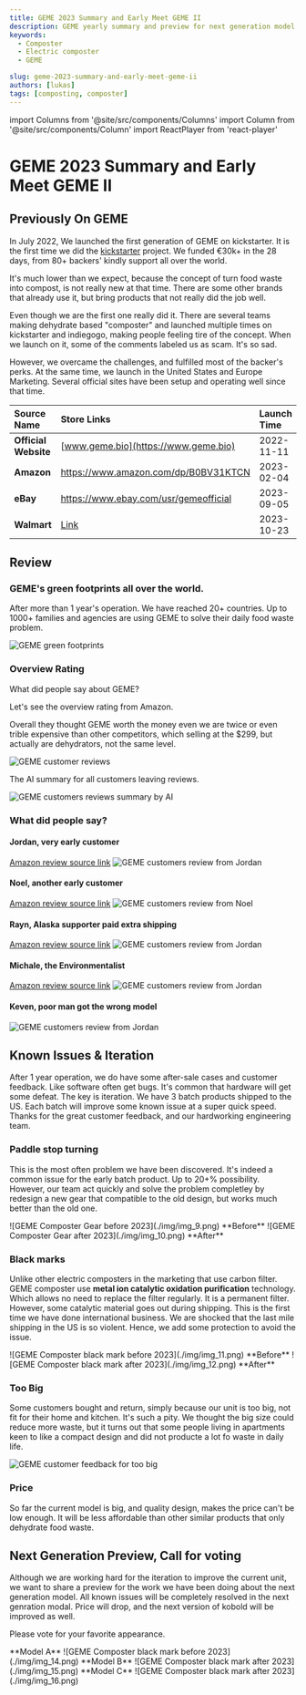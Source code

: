 ```yaml
---
title: GEME 2023 Summary and Early Meet GEME II
description: GEME yearly summary and preview for next generation model 
keywords:
  - Composter
  - Electric composter
  - GEME

slug: geme-2023-summary-and-early-meet-geme-ii
authors: [lukas]
tags: [composting, composter]
---
```

import Columns from '@site/src/components/Columns'
import Column from '@site/src/components/Column'
import ReactPlayer from 'react-player'

# GEME 2023 Summary and Early Meet GEME II


## Previously On GEME

In July 2022, We launched the first generation of GEME on kickstarter. It is the first time we did the 
[kickstarter](https://www.kickstarter.com/projects/geme/geme-harvest-ready-to-use-organic-compost-easily) project.
We funded €30k+ in the 28 days, from 80+ backers' kindly support all over the world.

It's much lower than we expect, because the concept of turn food waste into compost, is not really new at that time.
There are some other brands that already use it, but bring products that not really did the job well.

<!-- truncate -->

Even though we are the first one really did it. There are several teams making dehydrate based "composter" and launched
multiple times on kickstarter and indiegogo, making people feeling tire of the concept. When we launch on it,
some of the comments labeled us as scam. It's so sad.

However, we overcame the challenges, and fulfilled most of the backer's perks. At the same time, we launch in the
United States and Europe Marketing. Several official sites have been setup and operating well since that time.


| **Source Name**              | **Store Links**                       | **Launch Time**                 |
|:-----------------------------|:--------------------------------------|:--------------------------------|
| **Official Website**         | [www.geme.bio](https://www.geme.bio)  | 2022-11-11                      |
| **Amazon**                   | https://www.amazon.com/dp/B0BV31KTCN  | 2023-02-04                      |
| **eBay**                     | https://www.ebay.com/usr/gemeofficial | 2023-09-05                      |
| **Walmart**                  | [Link](https://www.walmart.com/ip/GEME-19L-Electric-Composter-World-s-First-Bio-Compost-Machine-Composter-indoor-Electric-Food-Cycler-Turn-Waste-Organic-Compost-Kitchen-Kitchen-compos/1670817413)                              | 2023-10-23|


## Review

### GEME's green footprints all over the world.

After more than 1 year's operation. We have reached 20+ countries. 
Up to 1000+ families and agencies are using GEME to solve their daily food waste problem.

![GEME green footprints](./img/img.png)

### Overview Rating

What did people say about GEME?

Let's see the overview rating from Amazon.

Overall they thought GEME worth the money even we are twice or even trible expensive than other competitors, 
which selling at the $299, but actually are dehydrators, not the same level.

![GEME customer reviews](./img/img_1.png)

The AI summary for all customers leaving reviews.

![GEME customers reviews summary by AI](./img/img_2.png)


### What did people say?

#### Jordan, very early customer

[Amazon review source link](https://www.amazon.com/gp/customer-reviews/R3UJABQ4WQEDB6/ref=cm_cr_dp_d_rvw_ttl?ie=UTF8&ASIN=B0BR7XCFL2)
![GEME customers review from Jordan](./img/img_3.png) 

#### Noel, another early customer

[Amazon review source link](https://www.amazon.com/gp/customer-reviews/RPJWAZ645EP12/ref=cm_cr_dp_d_rvw_ttl?ie=UTF8&ASIN=B0BR7XCFL2)
![GEME customers review from Noel](./img/img_4.png)

#### Rayn, Alaska supporter paid extra shipping

[Amazon review source link](https://www.amazon.com/gp/customer-reviews/R2MCFRFEOBE7UU/ref=cm_cr_dp_d_rvw_ttl?ie=UTF8&ASIN=B0BR7XCFL2)
![GEME customers review from Jordan](./img/img_5.png)

#### Michale, the Environmentalist

[Amazon review source link](https://www.amazon.com/gp/customer-reviews/RYIOPUAVV3AK3/ref=cm_cr_dp_d_rvw_ttl?ie=UTF8&ASIN=B0BR7XCFL2)
![GEME customers review from Jordan](./img/img_6.png)

#### Keven, poor man got the wrong model

![GEME customers review from Jordan](./img/img_7.png)


## Known Issues & Iteration

After 1 year operation, we do have some after-sale cases and customer feedback. Like software often get bugs. 
It's common that hardware will get some defeat. The key is iteration. We have 3 batch products shipped to the US. 
Each batch will improve some known issue at a super quick speed. Thanks for the great customer feedback, and our hardworking
engineering team.

### Paddle stop turning

This is the most often problem we have been discovered. It's indeed a common issue for the early batch product. 
Up to 20+% possibility. However, our team act quickly and solve the problem completley by redesign a new gear that compatible
to the old design, but works much better than the old one.

<Columns>
  <Column className='text--left'>
    ![GEME Composter Gear before 2023](./img/img_9.png)
    **Before**
  </Column>

   <Column className='text--left'>
    ![GEME Composter Gear after 2023](./img/img_10.png)
    **After**
  </Column>
</Columns>

### Black marks

Unlike other electric composters in the marketing that use carbon filter. 
GEME composter use **metal ion catalytic oxidation purification** technology. 
Which allows no need to replace the filter regularly. 
It is a permanent filter. However, some catalytic material goes out during shipping. 
This is the first time we have done international business. We are shocked that the last mile shipping in the US is so violent.
Hence, we add some protection to avoid the issue.

<Columns>
  <Column className='text--left'>
    ![GEME Composter black mark before 2023](./img/img_11.png)
    **Before**
  </Column>

   <Column className='text--left'>
    ![GEME Composter black mark after 2023](./img/img_12.png)
    **After**
  </Column>
</Columns>

### Too Big

Some customers bought and return, simply because our unit is too big, not fit for their home and kitchen. 
It's such a pity. We thought the big size could reduce more waste, but it turns out that some people living in apartments
keen to like a compact design and did not producte a lot fo waste in daily life.

![GEME customer feedback for too big](./img/img_13.png)


### Price

So far the current model is big, and quality design, makes the price can't be low enough. It will be less affordable than 
other similar products that only dehydrate food waste.


## Next Generation Preview, Call for voting

Although we are working hard for the iteration to improve the current unit, we want to share a preview for the work we 
have been doing about the next generation model. All known issues will be completely resolved in the next genration modal. 
Price will drop, and the next version of kobold will be improved as well.

Please vote for your favorite appearance.

<Columns>
  <Column className='text--left'>
    **Model A**
    ![GEME Composter black mark before 2023](./img/img_14.png)
  </Column>

   <Column className='text--left'>
    **Model B**
    ![GEME Composter black mark after 2023](./img/img_15.png)
  </Column>

   <Column className='text--left'>
    **Model C**
    ![GEME Composter black mark after 2023](./img/img_16.png)
  </Column>
</Columns>
